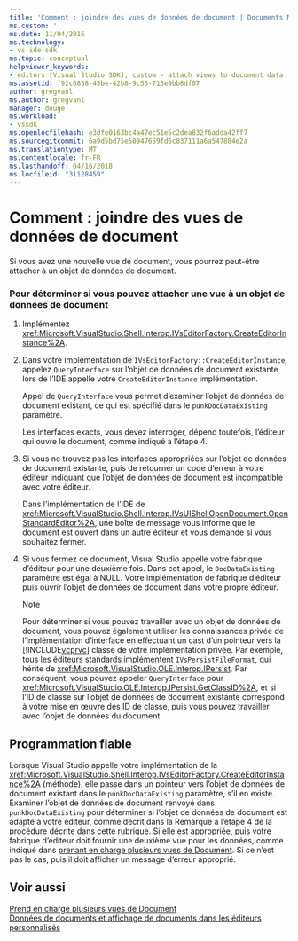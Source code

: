 ```yaml
---
title: 'Comment : joindre des vues de données de document | Documents Microsoft'
ms.custom: ''
ms.date: 11/04/2016
ms.technology:
- vs-ide-sdk
ms.topic: conceptual
helpviewer_keywords:
- editors [Visual Studio SDK], custom - attach views to document data
ms.assetid: f92c0838-45be-42b8-9c55-713e9bb8df07
author: gregvanl
ms.author: gregvanl
manager: douge
ms.workload:
- vssdk
ms.openlocfilehash: e3dfe0163bc4a47ec51e5c2dea832f6adda42ff7
ms.sourcegitcommit: 6a9d5bd75e50947659fd6c837111a6a547884e2a
ms.translationtype: MT
ms.contentlocale: fr-FR
ms.lasthandoff: 04/16/2018
ms.locfileid: "31128459"
---
```

# <a name="how-to-attach-views-to-document-data"></a>Comment : joindre des vues de données de document
Si vous avez une nouvelle vue de document, vous pourrez peut-être attacher à un objet de données de document.  
  
### <a name="to-determine-if-you-can-attach-a-view-to-an-existing-document-data-object"></a>Pour déterminer si vous pouvez attacher une vue à un objet de données de document  
  
1.  Implémentez <xref:Microsoft.VisualStudio.Shell.Interop.IVsEditorFactory.CreateEditorInstance%2A>.  
  
2.  Dans votre implémentation de `IVsEditorFactory::CreateEditorInstance`, appelez `QueryInterface` sur l’objet de données de document existante lors de l’IDE appelle votre `CreateEditorInstance` implémentation.  
  
     Appel de `QueryInterface` vous permet d’examiner l’objet de données de document existant, ce qui est spécifié dans le `punkDocDataExisting` paramètre.  
  
     Les interfaces exacts, vous devez interroger, dépend toutefois, l’éditeur qui ouvre le document, comme indiqué à l’étape 4.  
  
3.  Si vous ne trouvez pas les interfaces appropriées sur l’objet de données de document existante, puis de retourner un code d’erreur à votre éditeur indiquant que l’objet de données de document est incompatible avec votre éditeur.  
  
     Dans l’implémentation de l’IDE de <xref:Microsoft.VisualStudio.Shell.Interop.IVsUIShellOpenDocument.OpenStandardEditor%2A>, une boîte de message vous informe que le document est ouvert dans un autre éditeur et vous demande si vous souhaitez fermer.  
  
4.  Si vous fermez ce document, Visual Studio appelle votre fabrique d’éditeur pour une deuxième fois. Dans cet appel, le `DocDataExisting` paramètre est égal à NULL. Votre implémentation de fabrique d’éditeur puis ouvrir l’objet de données de document dans votre propre éditeur.  
  
    > [!NOTE]
    >  Pour déterminer si vous pouvez travailler avec un objet de données de document, vous pouvez également utiliser les connaissances privée de l’implémentation d’interface en effectuant un cast d’un pointeur vers la [!INCLUDE[vcprvc](../code-quality/includes/vcprvc_md.md)] classe de votre implémentation privée. Par exemple, tous les éditeurs standards implémentent `IVsPersistFileFormat`, qui hérite de <xref:Microsoft.VisualStudio.OLE.Interop.IPersist>. Par conséquent, vous pouvez appeler `QueryInterface` pour <xref:Microsoft.VisualStudio.OLE.Interop.IPersist.GetClassID%2A>, et si l’ID de classe sur l’objet de données de document existante correspond à votre mise en œuvre des ID de classe, puis vous pouvez travailler avec l’objet de données du document.  
  
## <a name="robust-programming"></a>Programmation fiable  
 Lorsque Visual Studio appelle votre implémentation de la <xref:Microsoft.VisualStudio.Shell.Interop.IVsEditorFactory.CreateEditorInstance%2A> (méthode), elle passe dans un pointeur vers l’objet de données de document existant dans le `punkDocDataExisting` paramètre, s’il en existe. Examiner l’objet de données de document renvoyé dans `punkDocDataExisting` pour déterminer si l’objet de données de document est adapté à votre éditeur, comme décrit dans la Remarque à l’étape 4 de la procédure décrite dans cette rubrique. Si elle est appropriée, puis votre fabrique d’éditeur doit fournir une deuxième vue pour les données, comme indiqué dans [prenant en charge plusieurs vues de Document](../extensibility/supporting-multiple-document-views.md). Si ce n’est pas le cas, puis il doit afficher un message d’erreur approprié.  
  
## <a name="see-also"></a>Voir aussi  
 [Prend en charge plusieurs vues de Document](../extensibility/supporting-multiple-document-views.md)   
 [Données de documents et affichage de documents dans les éditeurs personnalisés](../extensibility/document-data-and-document-view-in-custom-editors.md)